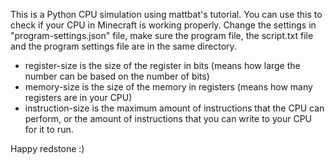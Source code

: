 This is a Python CPU simulation using mattbat's tutorial. You can use this to check if your CPU in Minecraft is working properly.
Change the settings in "program-settings.json" file, make sure the program file, the script.txt file and the program settings file are in the same directory.
- register-size is the size of the register in bits (means how large the number can be based on the number of bits)
- memory-size is the size of the memory in registers (means how many registers are in your CPU)
- instruction-size is the maximum amount of instructions that the CPU can perform, or the amount of instructions that you can write to your CPU for it to run.

Happy redstone :)
